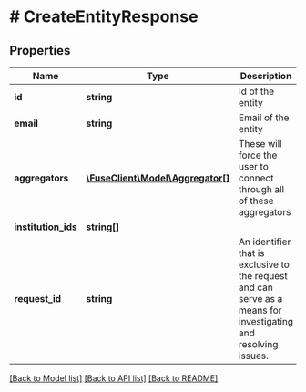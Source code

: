 # # CreateEntityResponse

## Properties

Name | Type | Description | Notes
------------ | ------------- | ------------- | -------------
**id** | **string** | Id of the entity | [optional]
**email** | **string** | Email of the entity | [optional]
**aggregators** | [**\FuseClient\Model\Aggregator[]**](Aggregator.md) | These will force the user to connect through all of these aggregators | [optional]
**institution_ids** | **string[]** |  | [optional]
**request_id** | **string** | An identifier that is exclusive to the request and can serve as a means for investigating and resolving issues. | [optional]

[[Back to Model list]](../../README.md#models) [[Back to API list]](../../README.md#endpoints) [[Back to README]](../../README.md)
